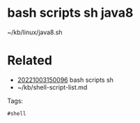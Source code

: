 # bash scripts sh java8
~/kb/linux/java8.sh

# Related

- [20221003150096](/zet/20221003150096/README.md) bash scripts sh
- ~/kb/shell-script-list.md

Tags:

    #shell 
